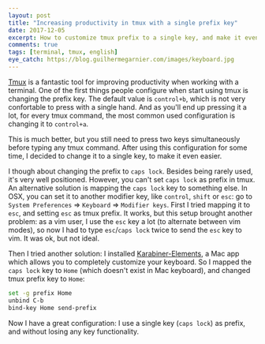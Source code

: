 ```yaml
---
layout: post
title: "Increasing productivity in tmux with a single prefix key"
date: 2017-12-05
excerpt: How to customize tmux prefix to a single key, and make it even more productive
comments: true
tags: [terminal, tmux, english]
eye_catch: https://blog.guilhermegarnier.com/images/keyboard.jpg
---
```

[Tmux](https://github.com/tmux/tmux) is a fantastic tool for improving productivity when working with a terminal. One of the first things people configure when start using tmux is changing the prefix key. The default value is `control+b`, which is not very confortable to press with a single hand. And as you'll end up pressing it a lot, for every tmux command, the most common used configuration is changing it to `control+a`.

This is much better, but you still need to press two keys simultaneously before typing any tmux command. After using this configuration for some time, I decided to change it to a single key, to make it even easier.

I though about changing the prefix to `caps lock`. Besides being rarely used, it's very well positioned. However, you can't set `caps lock` as prefix in tmux. An alternative solution is mapping the `caps lock` key to something else. In OSX, you can set it to another modifier key, like `control`, `shift` or `esc`: go to `System Preferences` => `Keyboard` => `Modifier keys`. First I tried mapping it to `esc`, and setting `esc` as tmux prefix. It works, but this setup brought another problem: as a vim user, I use the `esc` key a lot (to alternate between vim modes), so now I had to type `esc`/`caps lock` twice to send the `esc` key to vim. It was ok, but not ideal.

Then I tried another solution: I installed [Karabiner-Elements](https://github.com/tekezo/Karabiner-Elements), a Mac app which allows you to completely customize your keyboard. So I mapped the `caps lock` key to `Home` (which doesn't exist in Mac keyboard), and changed tmux prefix key to `Home`:

```sh
set -g prefix Home
unbind C-b
bind-key Home send-prefix
```

Now I have a great configuration: I use a single key (`caps lock`) as prefix, and without losing any key functionality.

